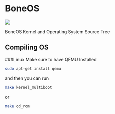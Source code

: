 # BoneOS
<img src="https://designapp.io/user-design-function/previewMyLogo/?logo_id=271982&hash=129ac10fa5"/>

BoneOS Kernel and Operating System Source Tree

## Compiling OS 

###Linux
Make sure to have QEMU Installed
```sh
sudo apt-get install qemu
```

and then you can run 
```sh
make kernel_multiboot
```
or
```sh
make cd_rom
```
